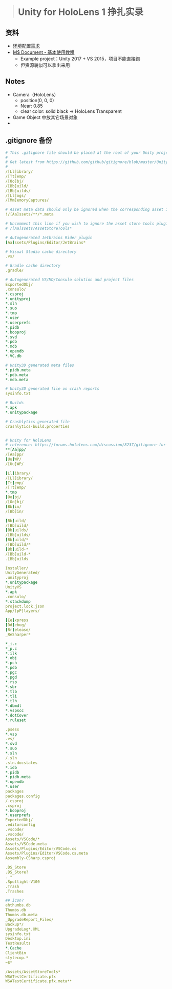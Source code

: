 > # Unity for HoloLens 1 挣扎实录

## 资料
* [环境配置需求](https://docs.microsoft.com/zh-cn/windows/mixed-reality/develop/install-the-tools?tabs=unity)
* [M$ Document - 基本使用教程](https://docs.microsoft.com/zh-cn/windows/mixed-reality/develop/unity/tutorials/holograms-100)
  * Example project：Unity 2017 + VS 2015，项目不能直接跑
  * 但资源貌似可以拿出来用

## Notes
* Camera（HoloLens）
  * position(0, 0, 0)
  * Near: 0.85
  * clear color: solid black -> HoloLens Transparent
* Game Object 中放其它场景对象
* 

## .gitignore 备份
```yaml
# This .gitignore file should be placed at the root of your Unity project directory
#
# Get latest from https://github.com/github/gitignore/blob/master/Unity.gitignore
#
/[Ll]ibrary/
/[Tt]emp/
/[Oo]bj/
/[Bb]uild/
/[Bb]uilds/
/[Ll]ogs/
/[Mm]emoryCaptures/

# Asset meta data should only be ignored when the corresponding asset is also ignored
!/[Aa]ssets/**/*.meta

# Uncomment this line if you wish to ignore the asset store tools plugin
# /[Aa]ssets/AssetStoreTools*

# Autogenerated Jetbrains Rider plugin
[Aa]ssets/Plugins/Editor/JetBrains*

# Visual Studio cache directory
.vs/

# Gradle cache directory
.gradle/

# Autogenerated VS/MD/Consulo solution and project files
ExportedObj/
.consulo/
*.csproj
*.unityproj
*.sln
*.suo
*.tmp
*.user
*.userprefs
*.pidb
*.booproj
*.svd
*.pdb
*.mdb
*.opendb
*.VC.db

# Unity3D generated meta files
*.pidb.meta
*.pdb.meta
*.mdb.meta

# Unity3D generated file on crash reports
sysinfo.txt

# Builds
*.apk
*.unitypackage

# Crashlytics generated file
crashlytics-build.properties


# Unity for HoloLens
# reference: https://forums.hololens.com/discussion/8237/gitignore-for-holoapps
**[Aa]pp/
/[Aa]pp/
[Uu]WP/
/[Uu]WP/

[Ll]ibrary/
/[Ll]ibrary/
[Tt]emp/
/[Tt]emp/
*.tmp
[Oo]bj/
/[Oo]bj/
[Bb]in/
/[Bb]in/

[Bb]uild/
/[Bb]uild/
[Bb]uilds/
/[Bb]uilds/
[Bb]uild/*
/[Bb]uild/*
[Bb]uild-*
/[Bb]uild-*
.[Bb]uilds

Installer/
UnityGenerated/
.unityproj
*.unitypackage
UnityVS
*.apk
.consulo/
*.stackdump
project.lock.json
App/[pP]layers/

[Ee]xpress
[Dd]ebug/
[Rr]elease/
_ReSharper*

*_i.c
*_p.c
*.ilk
*.obj
*.pch
*.pdb
*.pgc
*.pgd
*.rsp
*.sbr
*.tlb
*.tli
*.tlh
*.dbmdl
*.vspscc
*.dotCover
*.ruleset

.psess
*.vsp
.vs/
*.svd
*.suo
*.sln
/.sln
.sln.docstates
*.idb
*.pidb
*.pidb.meta
*.opendb
*.user
packages
packages.config
/.csproj
.csproj
*.booproj
*.userprefs
ExportedObj/
.editorconfig
.vscode/
.vscode/
Assets/VSCode/*
Assets/VSCode.meta
Assets/Plugins/Editor/VSCode.cs
Assets/Plugins/Editor/VSCode.cs.meta
Assembly-CSharp.csproj

.DS_Store
.DS_Store?
._*
.Spotlight-V100
.Trash
.Trashes

## icon?
ehthumbs.db
Thumbs.db
Thumbs.db.meta
_UpgradeReport_Files/
Backup*/
UpgradeLog*.XML
sysinfo.txt
Desktop.ini
TestResults
*.Cache
ClientBin
stylecop.*
~$*

/Assets/AssetStoreTools*
WSATestCertificate.pfx
WSATestCertificate.pfx.meta**

```
